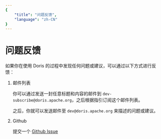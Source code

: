 ```yaml
---
{
    "title": "问题反馈",
    "language": "zh-CN"
}
---
```


<!-- 
Licensed to the Apache Software Foundation (ASF) under one
or more contributor license agreements.  See the NOTICE file
distributed with this work for additional information
regarding copyright ownership.  The ASF licenses this file
to you under the Apache License, Version 2.0 (the
"License"); you may not use this file except in compliance
with the License.  You may obtain a copy of the License at

  http://www.apache.org/licenses/LICENSE-2.0

Unless required by applicable law or agreed to in writing,
software distributed under the License is distributed on an
"AS IS" BASIS, WITHOUT WARRANTIES OR CONDITIONS OF ANY
KIND, either express or implied.  See the License for the
specific language governing permissions and limitations
under the License.
-->

# 问题反馈

如果你在使用 Doris 的过程中发现任何问题或建议，可以通过以下方式进行反馈：

1. 邮件列表


    你可以通过发送一封任意标题和内容的邮件到 `dev-subscribe@doris.apache.org`，之后根据指引订阅这个邮件列表。

    之后，你就可以发送邮件至 `dev@doris.apache.org` 来描述的问题或建议。

2. Github

    提交一个 [Github Issue](https://github.com/apache/incubator-doris/issues/new/choose)

